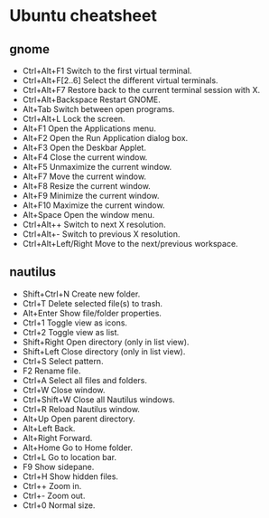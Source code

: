# Ubuntu cheatsheet

## gnome

- Ctrl+Alt+F1           Switch to the first virtual terminal.
- Ctrl+Alt+F[2..6]      Select the different virtual terminals.
- Ctrl+Alt+F7           Restore back to the current terminal session with X.
- Ctrl+Alt+Backspace    Restart GNOME.
- Alt+Tab               Switch between open programs.
- Ctrl+Alt+L            Lock the screen.
- Alt+F1                Open the Applications menu.
- Alt+F2                Open the Run Application dialog box.
- Alt+F3                Open the Deskbar Applet.
- Alt+F4                Close the current window.
- Alt+F5                Unmaximize the current window.
- Alt+F7                Move the current window.
- Alt+F8                Resize the current window.
- Alt+F9                Minimize the current window.
- Alt+F10               Maximize the current window.
- Alt+Space             Open the window menu.
- Ctrl+Alt++            Switch to next X resolution.
- Ctrl+Alt+-            Switch to previous X resolution.
- Ctrl+Alt+Left/Right Move to the next/previous workspace.

## nautilus

- Shift+Ctrl+N          Create new folder.
- Ctrl+T                Delete selected file(s) to trash.
- Alt+Enter             Show file/folder properties.
- Ctrl+1                Toggle view as icons.
- Ctrl+2                Toggle view as list.
- Shift+Right           Open directory (only in list view).
- Shift+Left            Close directory (only in list view).
- Ctrl+S                Select pattern.
- F2                    Rename file.
- Ctrl+A                Select all files and folders.
- Ctrl+W                Close window.
- Ctrl+Shift+W          Close all Nautilus windows.
- Ctrl+R                Reload Nautilus window.
- Alt+Up                Open parent directory.
- Alt+Left              Back.
- Alt+Right             Forward.
- Alt+Home              Go to Home folder.
- Ctrl+L                Go to location bar.
- F9                    Show sidepane.
- Ctrl+H                Show hidden files.
- Ctrl++                Zoom in.
- Ctrl+-                Zoom out.
- Ctrl+0 Normal size.
